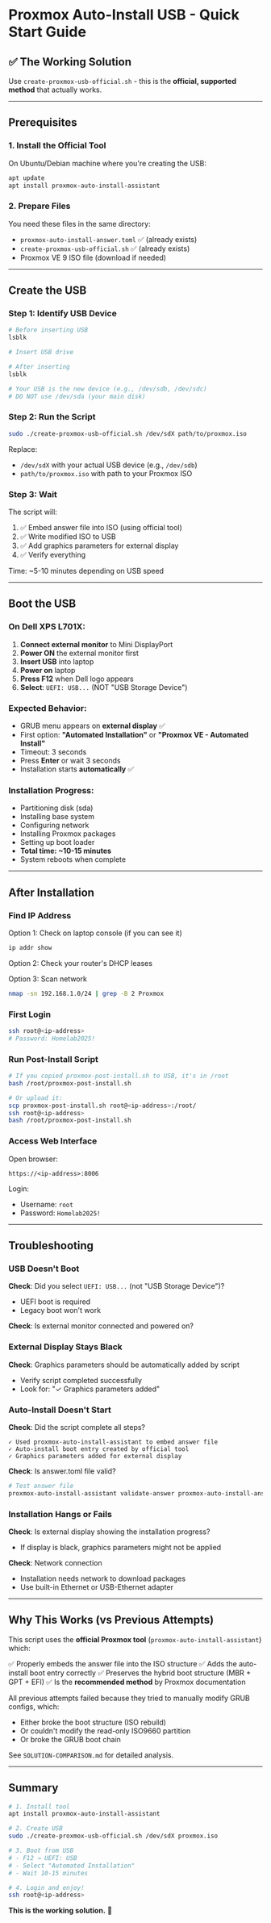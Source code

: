 # Proxmox Auto-Install USB - Quick Start Guide

## ✅ The Working Solution

Use `create-proxmox-usb-official.sh` - this is the **official, supported method** that actually works.

---

## Prerequisites

### 1. Install the Official Tool

On Ubuntu/Debian machine where you're creating the USB:

```bash
apt update
apt install proxmox-auto-install-assistant
```

### 2. Prepare Files

You need these files in the same directory:
- `proxmox-auto-install-answer.toml` ✅ (already exists)
- `create-proxmox-usb-official.sh` ✅ (already exists)
- Proxmox VE 9 ISO file (download if needed)

---

## Create the USB

### Step 1: Identify USB Device

```bash
# Before inserting USB
lsblk

# Insert USB drive

# After inserting
lsblk

# Your USB is the new device (e.g., /dev/sdb, /dev/sdc)
# DO NOT use /dev/sda (your main disk)
```

### Step 2: Run the Script

```bash
sudo ./create-proxmox-usb-official.sh /dev/sdX path/to/proxmox.iso
```

Replace:
- `/dev/sdX` with your actual USB device (e.g., `/dev/sdb`)
- `path/to/proxmox.iso` with path to your Proxmox ISO

### Step 3: Wait

The script will:
1. ✅ Embed answer file into ISO (using official tool)
2. ✅ Write modified ISO to USB
3. ✅ Add graphics parameters for external display
4. ✅ Verify everything

Time: ~5-10 minutes depending on USB speed

---

## Boot the USB

### On Dell XPS L701X:

1. **Connect external monitor** to Mini DisplayPort
2. **Power ON** the external monitor first
3. **Insert USB** into laptop
4. **Power on** laptop
5. **Press F12** when Dell logo appears
6. **Select**: `UEFI: USB...` (NOT "USB Storage Device")

### Expected Behavior:

- GRUB menu appears on **external display** ✅
- First option: **"Automated Installation"** or **"Proxmox VE - Automated Install"**
- Timeout: 3 seconds
- Press **Enter** or wait 3 seconds
- Installation starts **automatically** ✅

### Installation Progress:

- Partitioning disk (sda)
- Installing base system
- Configuring network
- Installing Proxmox packages
- Setting up boot loader
- **Total time: ~10-15 minutes**
- System reboots when complete

---

## After Installation

### Find IP Address

Option 1: Check on laptop console (if you can see it)
```bash
ip addr show
```

Option 2: Check your router's DHCP leases

Option 3: Scan network
```bash
nmap -sn 192.168.1.0/24 | grep -B 2 Proxmox
```

### First Login

```bash
ssh root@<ip-address>
# Password: Homelab2025!
```

### Run Post-Install Script

```bash
# If you copied proxmox-post-install.sh to USB, it's in /root
bash /root/proxmox-post-install.sh

# Or upload it:
scp proxmox-post-install.sh root@<ip-address>:/root/
ssh root@<ip-address>
bash /root/proxmox-post-install.sh
```

### Access Web Interface

Open browser:
```
https://<ip-address>:8006
```

Login:
- Username: `root`
- Password: `Homelab2025!`

---

## Troubleshooting

### USB Doesn't Boot

**Check**: Did you select `UEFI: USB...` (not "USB Storage Device")?
- UEFI boot is required
- Legacy boot won't work

**Check**: Is external monitor connected and powered on?

### External Display Stays Black

**Check**: Graphics parameters should be automatically added by script
- Verify script completed successfully
- Look for: "✓ Graphics parameters added"

### Auto-Install Doesn't Start

**Check**: Did the script complete all steps?
```
✓ Used proxmox-auto-install-assistant to embed answer file
✓ Auto-install boot entry created by official tool
✓ Graphics parameters added for external display
```

**Check**: Is answer.toml file valid?
```bash
# Test answer file
proxmox-auto-install-assistant validate-answer proxmox-auto-install-answer.toml
```

### Installation Hangs or Fails

**Check**: Is external display showing the installation progress?
- If display is black, graphics parameters might not be applied

**Check**: Network connection
- Installation needs network to download packages
- Use built-in Ethernet or USB-Ethernet adapter

---

## Why This Works (vs Previous Attempts)

This script uses the **official Proxmox tool** (`proxmox-auto-install-assistant`) which:

✅ Properly embeds the answer file into the ISO structure
✅ Adds the auto-install boot entry correctly
✅ Preserves the hybrid boot structure (MBR + GPT + EFI)
✅ Is the **recommended method** by Proxmox documentation

All previous attempts failed because they tried to manually modify GRUB configs, which:
- Either broke the boot structure (ISO rebuild)
- Or couldn't modify the read-only ISO9660 partition
- Or broke the GRUB boot chain

See `SOLUTION-COMPARISON.md` for detailed analysis.

---

## Summary

```bash
# 1. Install tool
apt install proxmox-auto-install-assistant

# 2. Create USB
sudo ./create-proxmox-usb-official.sh /dev/sdX proxmox.iso

# 3. Boot from USB
# - F12 → UEFI: USB
# - Select "Automated Installation"
# - Wait 10-15 minutes

# 4. Login and enjoy!
ssh root@<ip-address>
```

**This is the working solution.** 🎉
